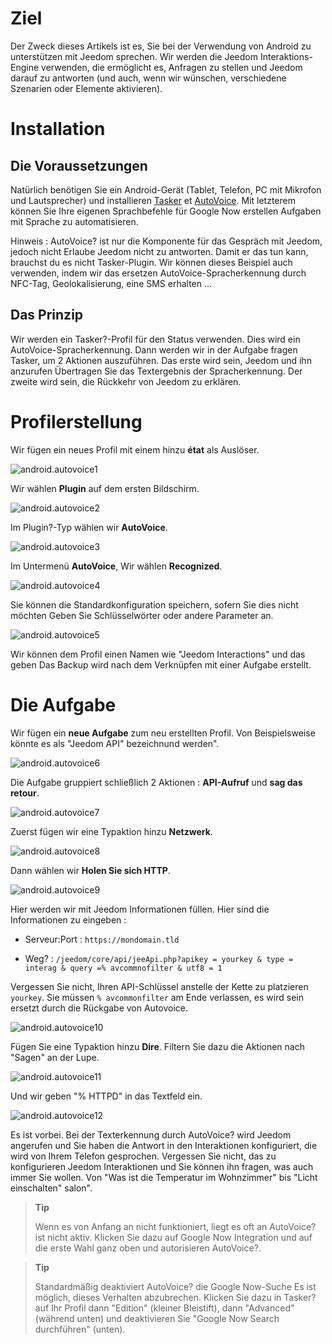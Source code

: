 Ziel 
========

Der Zweck dieses Artikels ist es, Sie bei der Verwendung von Android zu unterstützen
mit Jeedom sprechen. Wir werden die Jeedom Interaktions-Engine verwenden, die
ermöglicht es, Anfragen zu stellen und Jeedom darauf zu antworten (und auch, wenn wir
wünschen, verschiedene Szenarien oder Elemente aktivieren).

Installation 
============

Die Voraussetzungen 
-------------

Natürlich benötigen Sie ein Android-Gerät (Tablet, Telefon, PC mit
Mikrofon und Lautsprecher) und installieren
[Tasker](https://play.google.com/store/apps/details?id=net.dinglisch.android.taskerm&hl=fr)
et
[AutoVoice](https://play.google.com/store/apps/details?id=com.joaomgcd.autovoice&hl=fr).
Mit letzterem können Sie Ihre eigenen Sprachbefehle für Google Now erstellen
Aufgaben mit Sprache zu automatisieren.

Hinweis : AutoVoice? ist nur die Komponente für das Gespräch mit Jeedom, jedoch nicht
Erlaube Jeedom nicht zu antworten. Damit er das tun kann, brauchst du es nicht
Tasker-Plugin. Wir können dieses Beispiel auch verwenden, indem wir das ersetzen
AutoVoice-Spracherkennung durch NFC-Tag, Geolokalisierung,
eine SMS erhalten ...

Das Prinzip 
-----------

Wir werden ein Tasker?-Profil für den Status verwenden. Dies wird ein
AutoVoice-Spracherkennung. Dann werden wir in der Aufgabe fragen
Tasker, um 2 Aktionen auszuführen. Das erste wird sein, Jeedom und ihn anzurufen
Übertragen Sie das Textergebnis der Spracherkennung. Der zweite
wird sein, die Rückkehr von Jeedom zu erklären.

Profilerstellung 
==================

Wir fügen ein neues Profil mit einem hinzu **état** als Auslöser.

![android.autovoice1](images/android.autovoice1.png)

Wir wählen **Plugin** auf dem ersten Bildschirm.

![android.autovoice2](images/android.autovoice2.png)

Im Plugin?-Typ wählen wir **AutoVoice**.

![android.autovoice3](images/android.autovoice3.png)

Im Untermenü **AutoVoice**, Wir wählen **Recognized**.

![android.autovoice4](images/android.autovoice4.png)

Sie können die Standardkonfiguration speichern, sofern Sie dies nicht möchten
Geben Sie Schlüsselwörter oder andere Parameter an.

![android.autovoice5](images/android.autovoice5.png)

Wir können dem Profil einen Namen wie "Jeedom Interactions" und das geben
Das Backup wird nach dem Verknüpfen mit einer Aufgabe erstellt.

Die Aufgabe 
========

Wir fügen ein **neue Aufgabe** zum neu erstellten Profil. Von
Beispielsweise könnte es als "Jeedom API" bezeichnund werden".

![android.autovoice6](images/android.autovoice6.png)

Die Aufgabe gruppiert schließlich 2 Aktionen : **API-Aufruf** und **sag das
retour**.

![android.autovoice7](images/android.autovoice7.png)

Zuerst fügen wir eine Typaktion hinzu **Netzwerk**.

![android.autovoice8](images/android.autovoice8.png)

Dann wählen wir **Holen Sie sich HTTP**.

![android.autovoice9](images/android.autovoice9.png)

Hier werden wir mit Jeedom Informationen füllen. Hier sind die Informationen zu
eingeben :

-   Serveur:Port : `https://mondomain.tld`

-   Weg? :
    `/jeedom/core/api/jeeApi.php?apikey = yourkey & type = interag & query =% avcommnofilter & utf8 = 1`

Vergessen Sie nicht, Ihren API-Schlüssel anstelle der Kette zu platzieren
`yourkey`. Sie müssen `% avcommonfilter` am Ende verlassen, es wird sein
ersetzt durch die Rückgabe von Autovoice.

![android.autovoice10](images/android.autovoice10.png)

Fügen Sie eine Typaktion hinzu **Dire**. Filtern Sie dazu die Aktionen nach
"Sagen" an der Lupe.

![android.autovoice11](images/android.autovoice11.png)

Und wir geben "% HTTPD" in das Textfeld ein.

![android.autovoice12](images/android.autovoice12.png)

Es ist vorbei. Bei der Texterkennung durch AutoVoice? wird Jeedom
angerufen und Sie haben die Antwort in den Interaktionen konfiguriert, die
wird von Ihrem Telefon gesprochen. Vergessen Sie nicht, das zu konfigurieren
Jeedom Interaktionen und Sie können ihn fragen, was auch immer Sie
wollen. Von "Was ist die Temperatur im Wohnzimmer" bis "Licht einschalten"
salon".

> **Tip**
>
> Wenn es von Anfang an nicht funktioniert, liegt es oft an AutoVoice?
> ist nicht aktiv. Klicken Sie dazu auf Google Now
> Integration und auf die erste Wahl ganz oben und autorisieren
> AutoVoice?.

> **Tip**
>
> Standardmäßig deaktiviert AutoVoice? die Google Now-Suche
> Es ist möglich, dieses Verhalten abzubrechen. Klicken Sie dazu in Tasker? auf
> Ihr Profil dann "Edition" (kleiner Bleistift), dann "Advanced" (während
> unten) und deaktivieren Sie "Google Now Search durchführen" (unten).
